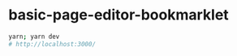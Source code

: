 # basic-page-editor-bookmarklet

<!-- This project was generated using [hchiam](https://github.com/hchiam)'s [`project-template`](https://github.com/hchiam/project-template). -->

```sh
yarn; yarn dev
# http://localhost:3000/
```
